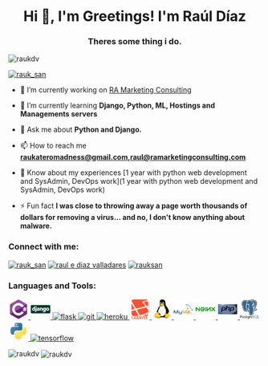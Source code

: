 <h1 align="center">Hi 👋, I'm Greetings! I'm Raúl Díaz</h1>
<h3 align="center">Theres some thing i do.</h3>

<p align="left"> <img src="https://komarev.com/ghpvc/?username=raukdv&label=Profile%20views&color=0e75b6&style=flat" alt="raukdv" /> </p>

<p align="left"> <a href="https://twitter.com/rauk_san" target="blank"><img src="https://img.shields.io/twitter/follow/rauk_san?logo=twitter&style=for-the-badge" alt="rauk_san" /></a> </p>

- 🔭 I’m currently working on [RA Marketing Consulting](https://precisionglobal.marketing/)

- 🌱 I’m currently learning **Django, Python, ML, Hostings and Managements servers**

- 💬 Ask me about **Python and Django.**

- 📫 How to reach me **raukateromadness@gmail.com,raul@ramarketingconsulting.com**

- 📄 Know about my experiences [1 year with python web development and SysAdmin, DevOps work](1 year with python web development and SysAdmin, DevOps work)

- ⚡ Fun fact **I was close to throwing away a page worth thousands of dollars for removing a virus... and no, I don't know anything about malware.**

<h3 align="left">Connect with me:</h3>
<p align="left">
<a href="https://twitter.com/rauk_san" target="blank"><img align="center" src="https://raw.githubusercontent.com/rahuldkjain/github-profile-readme-generator/master/src/images/icons/Social/twitter.svg" alt="rauk_san" height="30" width="40" /></a>
<a href="https://linkedin.com/in/raul e diaz valladares" target="blank"><img align="center" src="https://raw.githubusercontent.com/rahuldkjain/github-profile-readme-generator/master/src/images/icons/Social/linked-in-alt.svg" alt="raul e diaz valladares" height="30" width="40" /></a>
<a href="https://instagram.com/rauksan" target="blank"><img align="center" src="https://raw.githubusercontent.com/rahuldkjain/github-profile-readme-generator/master/src/images/icons/Social/instagram.svg" alt="rauksan" height="30" width="40" /></a>
</p>

<h3 align="left">Languages and Tools:</h3>
<p align="left"> <a href="https://www.w3schools.com/cs/" target="_blank"> <img src="https://raw.githubusercontent.com/devicons/devicon/master/icons/csharp/csharp-original.svg" alt="csharp" width="40" height="40"/> </a> <a href="https://www.djangoproject.com/" target="_blank"> <img src="https://raw.githubusercontent.com/devicons/devicon/master/icons/django/django-original.svg" alt="django" width="40" height="40"/> </a> <a href="https://flask.palletsprojects.com/" target="_blank"> <img src="https://www.vectorlogo.zone/logos/pocoo_flask/pocoo_flask-icon.svg" alt="flask" width="40" height="40"/> </a> <a href="https://git-scm.com/" target="_blank"> <img src="https://www.vectorlogo.zone/logos/git-scm/git-scm-icon.svg" alt="git" width="40" height="40"/> </a> <a href="https://heroku.com" target="_blank"> <img src="https://www.vectorlogo.zone/logos/heroku/heroku-icon.svg" alt="heroku" width="40" height="40"/> </a> <a href="https://laravel.com/" target="_blank"> <img src="https://raw.githubusercontent.com/devicons/devicon/master/icons/laravel/laravel-plain-wordmark.svg" alt="laravel" width="40" height="40"/> </a> <a href="https://www.linux.org/" target="_blank"> <img src="https://raw.githubusercontent.com/devicons/devicon/master/icons/linux/linux-original.svg" alt="linux" width="40" height="40"/> </a> <a href="https://www.mysql.com/" target="_blank"> <img src="https://raw.githubusercontent.com/devicons/devicon/master/icons/mysql/mysql-original-wordmark.svg" alt="mysql" width="40" height="40"/> </a> <a href="https://www.nginx.com" target="_blank"> <img src="https://raw.githubusercontent.com/devicons/devicon/master/icons/nginx/nginx-original.svg" alt="nginx" width="40" height="40"/> </a> <a href="https://www.php.net" target="_blank"> <img src="https://raw.githubusercontent.com/devicons/devicon/master/icons/php/php-original.svg" alt="php" width="40" height="40"/> </a> <a href="https://www.postgresql.org" target="_blank"> <img src="https://raw.githubusercontent.com/devicons/devicon/master/icons/postgresql/postgresql-original-wordmark.svg" alt="postgresql" width="40" height="40"/> </a> <a href="https://www.python.org" target="_blank"> <img src="https://raw.githubusercontent.com/devicons/devicon/master/icons/python/python-original.svg" alt="python" width="40" height="40"/> </a> <a href="https://www.tensorflow.org" target="_blank"> <img src="https://www.vectorlogo.zone/logos/tensorflow/tensorflow-icon.svg" alt="tensorflow" width="40" height="40"/> </a> </p>

<p><img align="left" src="https://github-readme-stats.vercel.app/api/top-langs?username=raukdv&show_icons=true&theme=tokyonight&locale=en&layout=compact" alt="raukdv" /></p>

<p>&nbsp;<img align="center" src="https://github-readme-stats.vercel.app/api?username=raukdv&show_icons=true&theme=tokyonight&title_color=000000&text_color=000000&bg_color=ffffff&locale=en" alt="raukdv" /></p>

